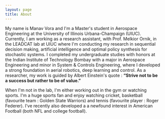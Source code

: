 ```yaml
---
layout: page
title: About
---
```


My name is Manav Vora and I'm a Master's student in Aerospace Engineering at the University of Illinois Urbana-Champaign (UIUC).
Currently, I am working as a research assistant, with Prof. Melkior Ornik, in the LEADCAT lab at UIUC where I'm conducting my research in 
sequential decision making, artificial intelligence and optimal policy synthesis for stochastic systems. I completed my undergraduate 
studies with honors at the Indian Institute of Technology Bombay with a major in Aerospace Engineering
and minor in System & Controls Engineering, where I developed a strong foundation in aerial robotics, deep learning and control. 
As a researcher, my work is guided by 
Albert Einstein's quote : 
**“Strive not to be a success but rather to be of value.”**  

When I'm not in the lab, I'm either working out in the gym or watching sports. I'm a huge sports fan and enjoy watching cricket, basketball 
(favourite team : Golden State Warriors) and tennis (favourite player : Roger Federer). I've recently also developed a a newfound interest in 
American Football (both NFL and college football).
